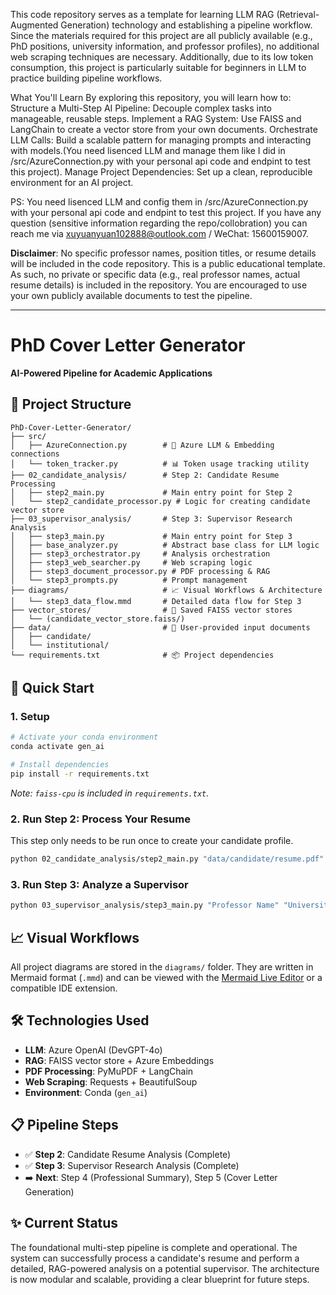 This code repository serves as a template for learning LLM RAG (Retrieval-Augmented Generation) technology and establishing a pipeline workflow. Since the materials required for this project are all publicly available (e.g., PhD positions, university information, and professor profiles), no additional web scraping techniques are necessary. Additionally, due to its low token consumption, this project is particularly suitable for beginners in LLM to practice building pipeline workflows.

What You'll Learn
By exploring this repository, you will learn how to:
Structure a Multi-Step AI Pipeline: Decouple complex tasks into manageable, reusable steps.
Implement a RAG System: Use FAISS and LangChain to create a vector store from your own documents.
Orchestrate LLM Calls: Build a scalable pattern for managing prompts and interacting with models.(You need lisenced LLM and manage them like I did in /src/AzureConnection.py with your personal api code and endpint to test this project).
Manage Project Dependencies: Set up a clean, reproducible environment for an AI project.

PS: 
You need lisenced LLM and config them in /src/AzureConnection.py with your personal api code and endpint to test this project.
If you have any question (sensitive information regarding the repo/collobration) you can reach me via xuyuanyuan102888@outlook.com / WeChat: 15600159007.

**Disclaimer**: No specific professor names, position titles, or resume details will be included in the code repository.
This is a public educational template. As such, no private or specific data (e.g., real professor names, actual resume details) is included in the repository. You are encouraged to use your own publicly available documents to test the pipeline. 

---

# PhD Cover Letter Generator

**AI-Powered Pipeline for Academic Applications**

## 📂 **Project Structure**

```
PhD-Cover-Letter-Generator/
├── src/
│   ├── AzureConnection.py        # 🔑 Azure LLM & Embedding connections
│   └── token_tracker.py          # 📊 Token usage tracking utility
├── 02_candidate_analysis/        # Step 2: Candidate Resume Processing
│   ├── step2_main.py             # Main entry point for Step 2
│   └── step2_candidate_processor.py # Logic for creating candidate vector store
├── 03_supervisor_analysis/       # Step 3: Supervisor Research Analysis
│   ├── step3_main.py             # Main entry point for Step 3
│   ├── base_analyzer.py          # Abstract base class for LLM logic
│   ├── step3_orchestrator.py     # Analysis orchestration
│   ├── step3_web_searcher.py     # Web scraping logic
│   ├── step3_document_processor.py # PDF processing & RAG
│   └── step3_prompts.py          # Prompt management
├── diagrams/                     # 📈 Visual Workflows & Architecture
│   └── step3_data_flow.mmd       # Detailed data flow for Step 3
├── vector_stores/                # 💾 Saved FAISS vector stores
│   └── (candidate_vector_store.faiss/)
├── data/                         # 📄 User-provided input documents
│   ├── candidate/
│   └── institutional/
└── requirements.txt              # 📦 Project dependencies
```

## 🚀 **Quick Start**

### **1. Setup**
```bash
# Activate your conda environment
conda activate gen_ai

# Install dependencies
pip install -r requirements.txt
```
*Note: `faiss-cpu` is included in `requirements.txt`.*

### **2. Run Step 2: Process Your Resume**
This step only needs to be run once to create your candidate profile.
```bash
python 02_candidate_analysis/step2_main.py "data/candidate/resume.pdf"
```

### **3. Run Step 3: Analyze a Supervisor**
```bash
python 03_supervisor_analysis/step3_main.py "Professor Name" "University" "Publication URL" "data/institutional/position.pdf"
```

## 📈 **Visual Workflows**

All project diagrams are stored in the `diagrams/` folder. They are written in Mermaid format (`.mmd`) and can be viewed with the [Mermaid Live Editor](https://mermaid.live/) or a compatible IDE extension.

## 🛠️ **Technologies Used**

- **LLM**: Azure OpenAI (DevGPT-4o)
- **RAG**: FAISS vector store + Azure Embeddings
- **PDF Processing**: PyMuPDF + LangChain
- **Web Scraping**: Requests + BeautifulSoup
- **Environment**: Conda (`gen_ai`)

## 📋 **Pipeline Steps**

- ✅ **Step 2**: Candidate Resume Analysis (Complete)
- ✅ **Step 3**: Supervisor Research Analysis (Complete)
- ➡️ **Next**: Step 4 (Professional Summary), Step 5 (Cover Letter Generation)

## ✨ **Current Status**

The foundational multi-step pipeline is complete and operational. The system can successfully process a candidate's resume and perform a detailed, RAG-powered analysis on a potential supervisor. The architecture is now modular and scalable, providing a clear blueprint for future steps.
